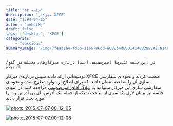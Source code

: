 ```yaml
---
title: "جلسه ۲۲"
description: "میزکار XFCE"
date: "1394-04-15"
author: "mehdiMj"
draft: false
tags: ['desktop', 'XFCE']
categories:
    - "sessions"
summaryImage: "/img/7fea31a4-fdbb-11e6-86dd-a088b4d860141488289242.8145332.jpg"
---
```

    در این جلسه علیرضا امیرصمیمی ابتدا درباره میزکارهای مختلف در گنو/لینوکس
توضیحاتی ارائه دادند سپس درباره‌ی میزکار XFCE صحبت کردند و نحوه ی سفارشی سازی
آن را به اعضا نشان دادند. که برای اطلاح از موارد مطرح شده و نحوه ی سفارشی سازی
این میزکار میتوانید به [وبلاگ آقای امیرصمیمی](http://amirsamimi.mihanblog.com)
مراجعه کنید. در انتهای جلسه نیز پیمان لاری یک سری از مباحث شبکه از جمله مک
آدرس، آی پی آدرس و .. را مورد بحث قرار دادند.

[![photo_2015-07-07_00-12-05](../../img/7fea31a4-fdbb-11e6-86dd-a088b4d860141488289242.8145332.jpg)](img/7fea31a4-fdbb-11e6-86dd-a088b4d860141488289242.8145332.jpg)

[![photo_2015-07-07_00-12-08](../../img/7fea3370-fdbb-11e6-86dd-a088b4d860141488289242.8145635.jpg)](img/7fea3370-fdbb-11e6-86dd-a088b4d860141488289242.8145635.jpg)
